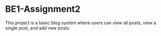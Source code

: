 # BE1-Assignment2
This project is a basic blog system where users can view all posts, view a single post, and add new posts.
